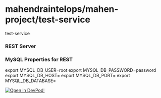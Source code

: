 # mahendraintelops/mahen-project/test-service
test-service


### REST Server



    
### MySQL Properties for REST
export MYSQL_DB_USER=root
export MYSQL_DB_PASSWORD=password
export MYSQL_DB_HOST=
export MYSQL_DB_PORT=
export MYSQL_DB_DATABASE=
    










[![Open in DevPod!](https://devpod.sh/assets/open-in-devpod.svg)](https://devpod.sh/open#https://github.com/mahendraintelops/mahen-project/test-service)